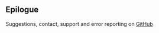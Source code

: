 ## Epilogue

Suggestions, contact, support and error reporting on [GitHub](https://github.com/valydia/sbt-apidoc/issues)